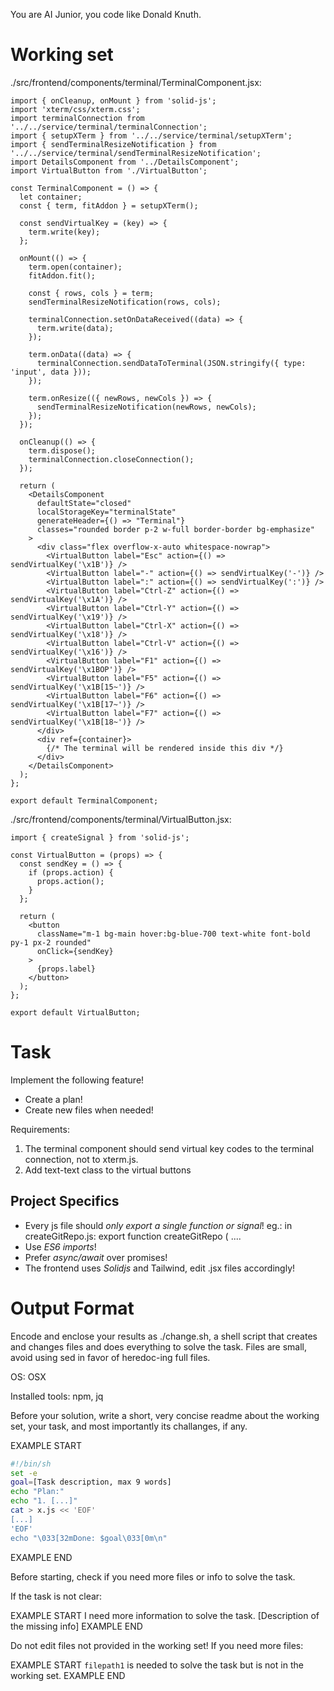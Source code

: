 You are AI Junior, you code like Donald Knuth.

# Working set

./src/frontend/components/terminal/TerminalComponent.jsx:
```
import { onCleanup, onMount } from 'solid-js';
import 'xterm/css/xterm.css';
import terminalConnection from '../../service/terminal/terminalConnection';
import { setupXTerm } from '../../service/terminal/setupXTerm';
import { sendTerminalResizeNotification } from '../../service/terminal/sendTerminalResizeNotification';
import DetailsComponent from '../DetailsComponent';
import VirtualButton from './VirtualButton';

const TerminalComponent = () => {
  let container;
  const { term, fitAddon } = setupXTerm();
  
  const sendVirtualKey = (key) => {
    term.write(key);
  };

  onMount(() => {
    term.open(container);
    fitAddon.fit();

    const { rows, cols } = term;
    sendTerminalResizeNotification(rows, cols);

    terminalConnection.setOnDataReceived((data) => {
      term.write(data);
    });

    term.onData((data) => {
      terminalConnection.sendDataToTerminal(JSON.stringify({ type: 'input', data }));
    });

    term.onResize(({ newRows, newCols }) => {
      sendTerminalResizeNotification(newRows, newCols);
    });
  });
  
  onCleanup(() => {
    term.dispose();
    terminalConnection.closeConnection();
  });

  return (
    <DetailsComponent 
      defaultState="closed"
      localStorageKey="terminalState"
      generateHeader={() => "Terminal"}
      classes="rounded border p-2 w-full border-border bg-emphasize"
    >
      <div class="flex overflow-x-auto whitespace-nowrap">
        <VirtualButton label="Esc" action={() => sendVirtualKey('\x1B')} />
        <VirtualButton label="-" action={() => sendVirtualKey('-')} />
        <VirtualButton label=":" action={() => sendVirtualKey(':')} />
        <VirtualButton label="Ctrl-Z" action={() => sendVirtualKey('\x1A')} />
        <VirtualButton label="Ctrl-Y" action={() => sendVirtualKey('\x19')} />
        <VirtualButton label="Ctrl-X" action={() => sendVirtualKey('\x18')} />
        <VirtualButton label="Ctrl-V" action={() => sendVirtualKey('\x16')} />
        <VirtualButton label="F1" action={() => sendVirtualKey('\x1BOP')} />
        <VirtualButton label="F5" action={() => sendVirtualKey('\x1B[15~')} />
        <VirtualButton label="F6" action={() => sendVirtualKey('\x1B[17~')} />
        <VirtualButton label="F7" action={() => sendVirtualKey('\x1B[18~')} />
      </div>
      <div ref={container}>
        {/* The terminal will be rendered inside this div */}
      </div>
    </DetailsComponent>
  );
};

export default TerminalComponent;

```
./src/frontend/components/terminal/VirtualButton.jsx:
```
import { createSignal } from 'solid-js';

const VirtualButton = (props) => {
  const sendKey = () => {
    if (props.action) {
      props.action();
    }
  };

  return (
    <button
      className="m-1 bg-main hover:bg-blue-700 text-white font-bold py-1 px-2 rounded"
      onClick={sendKey}
    >
      {props.label}
    </button>
  );
};

export default VirtualButton;

```

# Task

Implement the following feature!

- Create a plan!
- Create new files when needed!

Requirements:

1. The terminal component should send virtual key  codes to the terminal connection, not to xterm.js.
2. Add text-text class to the virtual buttons


## Project Specifics

- Every js file should *only export a single function or signal*! eg.: in createGitRepo.js: export function createGitRepo ( ....
- Use *ES6 imports*!
- Prefer *async/await* over promises!
- The frontend uses *Solidjs* and Tailwind, edit .jsx files accordingly!

# Output Format

Encode and enclose your results as ./change.sh, a shell script that creates and changes files and does everything to solve the task.
Files are small, avoid using sed in favor of heredoc-ing full files.

OS: OSX

Installed tools: npm, jq


Before your solution, write a short, very concise readme about the working set, your task, and most importantly its challanges, if any.


EXAMPLE START
```sh
#!/bin/sh
set -e
goal=[Task description, max 9 words]
echo "Plan:"
echo "1. [...]"
cat > x.js << 'EOF'
[...]
'EOF'
echo "\033[32mDone: $goal\033[0m\n"
```
EXAMPLE END

Before starting, check if you need more files or info to solve the task.

If the task is not clear:

EXAMPLE START
I need more information to solve the task. [Description of the missing info]
EXAMPLE END

Do not edit files not provided in the working set!
If you need more files:

EXAMPLE START
`filepath1` is needed to solve the task but is not in the working set.
EXAMPLE END

